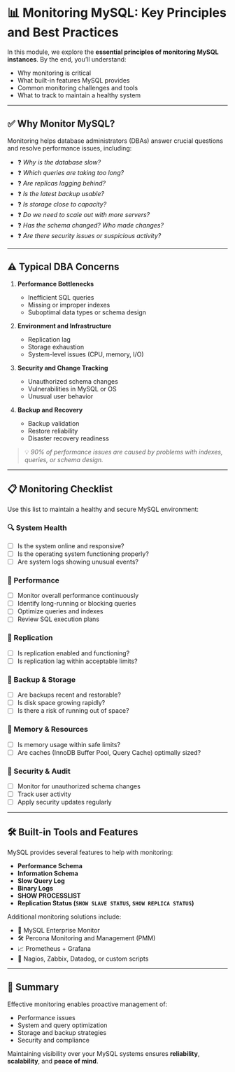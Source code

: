 # 📊 Monitoring MySQL: Key Principles and Best Practices

In this module, we explore the **essential principles of monitoring MySQL instances**. By the end, you’ll understand:

- Why monitoring is critical
- What built-in features MySQL provides
- Common monitoring challenges and tools
- What to track to maintain a healthy system

---

## ✅ Why Monitor MySQL?

Monitoring helps database administrators (DBAs) answer crucial questions and resolve performance issues, including:

- ❓ *Why is the database slow?*
- ❓ *Which queries are taking too long?*
- ❓ *Are replicas lagging behind?*
- ❓ *Is the latest backup usable?*
- ❓ *Is storage close to capacity?*
- ❓ *Do we need to scale out with more servers?*
- ❓ *Has the schema changed? Who made changes?*
- ❓ *Are there security issues or suspicious activity?*

---

## ⚠️ Typical DBA Concerns

1. **Performance Bottlenecks**
   - Inefficient SQL queries
   - Missing or improper indexes
   - Suboptimal data types or schema design

2. **Environment and Infrastructure**
   - Replication lag
   - Storage exhaustion
   - System-level issues (CPU, memory, I/O)

3. **Security and Change Tracking**
   - Unauthorized schema changes
   - Vulnerabilities in MySQL or OS
   - Unusual user behavior

4. **Backup and Recovery**
   - Backup validation
   - Restore reliability
   - Disaster recovery readiness

> 💡 *90% of performance issues are caused by problems with indexes, queries, or schema design.*

---

## 📋 Monitoring Checklist

Use this list to maintain a healthy and secure MySQL environment:

### 🔍 System Health
- [ ] Is the system online and responsive?
- [ ] Is the operating system functioning properly?
- [ ] Are system logs showing unusual events?

### 🚀 Performance
- [ ] Monitor overall performance continuously
- [ ] Identify long-running or blocking queries
- [ ] Optimize queries and indexes
- [ ] Review SQL execution plans

### 🔁 Replication
- [ ] Is replication enabled and functioning?
- [ ] Is replication lag within acceptable limits?

### 💾 Backup & Storage
- [ ] Are backups recent and restorable?
- [ ] Is disk space growing rapidly?
- [ ] Is there a risk of running out of space?

### 🧠 Memory & Resources
- [ ] Is memory usage within safe limits?
- [ ] Are caches (InnoDB Buffer Pool, Query Cache) optimally sized?

### 🔐 Security & Audit
- [ ] Monitor for unauthorized schema changes
- [ ] Track user activity
- [ ] Apply security updates regularly

---

## 🛠️ Built-in Tools and Features

MySQL provides several features to help with monitoring:

- **Performance Schema**
- **Information Schema**
- **Slow Query Log**
- **Binary Logs**
- **SHOW PROCESSLIST**
- **Replication Status (`SHOW SLAVE STATUS`, `SHOW REPLICA STATUS`)**

Additional monitoring solutions include:

- 🔧 MySQL Enterprise Monitor
- 🛠️ Percona Monitoring and Management (PMM)
- 📈 Prometheus + Grafana
- 📡 Nagios, Zabbix, Datadog, or custom scripts

---

## 📎 Summary

Effective monitoring enables proactive management of:

- Performance issues
- System and query optimization
- Storage and backup strategies
- Security and compliance

Maintaining visibility over your MySQL systems ensures **reliability**, **scalability**, and **peace of mind**.
